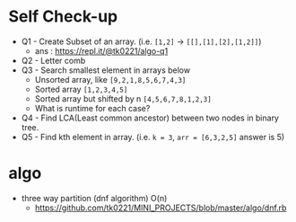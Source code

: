 # Self Check-up

* Q1 - Create Subset of an array. (i.e. `[1,2]` -> `[[],[1],[2],[1,2]]`)
  * ans : https://repl.it/@tk0221/algo-q1
* Q2 - Letter comb
* Q3 - Search smallest element in arrays below
  * Unsorted array, like `[9,2,1,8,5,6,7,4,3]`
  * Sorted array `[1,2,3,4,5]`
  * Sorted array but shifted by n `[4,5,6,7,8,1,2,3]`
  * What is runtime for each case?
* Q4 - Find LCA(Least common ancestor) between two nodes in binary tree.
* Q5 - Find kth element in array. (i.e. `k = 3`, `arr = [6,3,2,5]` answer is 5)


# algo

* three way partition (dnf algorithm) O(n) 
  * https://github.com/tk0221/MINI_PROJECTS/blob/master/algo/dnf.rb
